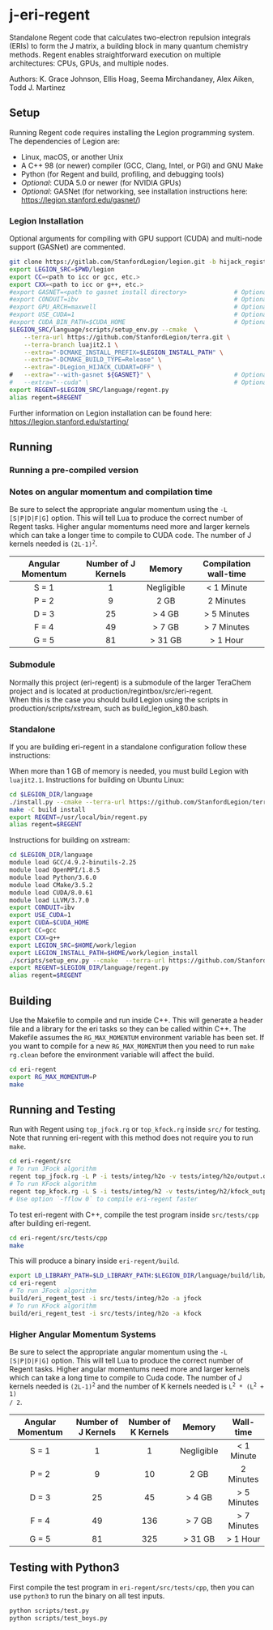 # j-eri-regent

Standalone Regent code that calculates two-electron repulsion integrals (ERIs) to form the J matrix, a building block in many quantum chemistry methods. Regent enables straightforward execution on multiple architectures: CPUs, GPUs, and multiple nodes.

Authors: K. Grace Johnson, Ellis Hoag, Seema Mirchandaney, Alex Aiken, Todd J. Martinez

## Setup

Running Regent code requires installing the Legion programming system. The dependencies of Legion are:
- Linux, macOS, or another Unix
- A C++ 98 (or newer) compiler (GCC, Clang, Intel, or PGI) and GNU Make
- Python (for Regent and build, profiling, and debugging tools)
- *Optional*: CUDA 5.0 or newer (for NVIDIA GPUs)
- *Optional*: GASNet (for networking, see installation instructions here: https://legion.stanford.edu/gasnet/)

### Legion Installation
Optional arguments for compiling with GPU support (CUDA) and multi-node support (GASNet) are commented. 

```bash
git clone https://gitlab.com/StanfordLegion/legion.git -b hijack_registration_hack
export LEGION_SRC=$PWD/legion
export CC=<path to icc or gcc, etc.>
export CXX=<path to icc or g++, etc.>
#export GASNET=<path to gasnet install directory>             # Optional, multi-node
#export CONDUIT=ibv                                           # Optional, multi-node (also set as `mpi`)
#export GPU_ARCH=maxwell                                      # Optional, GPU (set to desired arch.)
#export USE_CUDA=1                                            # Optional, GPU
#export CUDA_BIN_PATH=$CUDA_HOME                              # Optional, GPU
$LEGION_SRC/language/scripts/setup_env.py --cmake  \
    --terra-url https://github.com/StanfordLegion/terra.git \
    --terra-branch luajit2.1 \
    --extra="-DCMAKE_INSTALL_PREFIX=$LEGION_INSTALL_PATH" \
    --extra="-DCMAKE_BUILD_TYPE=Release" \
    --extra="-DLegion_HIJACK_CUDART=OFF" \
#   --extra="--with-gasnet ${GASNET}" \                       # Optional, multi-node
#   --extra="--cuda" \                                        # Optional, GPU
export REGENT=$LEGION_SRC/language/regent.py
alias regent=$REGENT
```

Further information on Legion installation can be found here: https://legion.stanford.edu/starting/

## Running

### Running a pre-compiled version

### Notes on angular momentum and compilation time

Be sure to select the appropriate angular momentum using the `-L [S|P|D|F|G]` option. This will tell Lua to produce the correct number of Regent tasks. Higher angular momentums need more and larger kernels which can take a longer time to compile to CUDA code. The number of J kernels needed is <code>(2L-1)<sup>2</sup></code>.

| Angular Momentum | Number of J Kernels | Memory     | Compilation wall-time |
|:----------------:|:-------------------:|:----------:|:---------------------:|
| S = 1            | 1                   | Negligible | < 1 Minute            |
| P = 2            | 9                   | 2 GB       | 2 Minutes             |
| D = 3            | 25                  | > 4 GB     | > 5 Minutes           |
| F = 4            | 49                  | > 7 GB     | > 7 Minutes           |
| G = 5            | 81                  | > 31 GB    | > 1 Hour              |


### Submodule

Normally this project (eri-regent) is a submodule of the larger TeraChem project and is located at production/regintbox/src/eri-regent.  
When this is the case you should build Legion using the scripts in production/scripts/xstream, such as build_legion_k80.bash.

### Standalone

If you are building eri-regent in a standalone configuration follow these instructions:

When more than 1 GB of memory is needed, you must build Legion with `luajit2.1`.
Instructions for building on Ubuntu Linux:

```bash
cd $LEGION_DIR/language
./install.py --cmake --terra-url https://github.com/StanfordLegion/terra.git --terra-branch luajit2.1
make -C build install
export REGENT=/usr/local/bin/regent.py
alias regent=$REGENT
```

Instructions for building on xstream:
```bash
cd $LEGION_DIR/language
module load GCC/4.9.2-binutils-2.25  
module load OpenMPI/1.8.5
module load Python/3.6.0
module load CMake/3.5.2
module load CUDA/8.0.61
module load LLVM/3.7.0
export CONDUIT=ibv
export USE_CUDA=1
export CUDA=$CUDA_HOME
export CC=gcc
export CXX=g++
export LEGION_SRC=$HOME/work/legion
export LEGION_INSTALL_PATH=$HOME/work/legion_install
./scripts/setup_env.py --cmake  --terra-url https://github.com/StanfordLegion/terra.git --terra-branch luajit2.1 --extra=-DCMAKE_INSTALL_PREFIX=$LEGION_INSTALL_PATH
export REGENT=$LEGION_DIR/language/regent.py
alias regent=$REGENT
```

## Building

Use the Makefile to compile and run inside C++. This will generate a header file and a library for the eri tasks so they can be called within C++. The Makefile assumes the `RG_MAX_MOMENTUM` environment variable has been set. If you want to compile for a new `RG_MAX_MOMENTUM` then you need to run `make rg.clean` before the environment variable will affect the build.

```bash
cd eri-regent
export RG_MAX_MOMENTUM=P
make
```

## Running and Testing
Run with Regent using `top_jfock.rg` or `top_kfock.rg` inside `src/` for testing. Note that running eri-regent with this method does not require you to run `make`.

```bash
cd eri-regent/src
# To run JFock algorithm
regent top_jfock.rg -L P -i tests/integ/h2o -v tests/integ/h2o/output.dat
# To run KFock algorithm
regent top_kfock.rg -L S -i tests/integ/h2 -v tests/integ/h2/kfock_output.dat
# Use option `-fflow 0` to compile eri-regent faster
```

To test eri-regent with C++, compile the test program inside `src/tests/cpp` after building eri-regent.
```bash
cd eri-regent/src/tests/cpp
make
```

This will produce a binary inside `eri-regent/build`.
```bash
export LD_LIBRARY_PATH=$LD_LIBRARY_PATH:$LEGION_DIR/language/build/lib/
cd eri-regent
# To run JFock algorithm
build/eri_regent_test -i src/tests/integ/h2o -a jfock
# To run KFock algorithm
build/eri_regent_test -i src/tests/integ/h2o -a kfock
```

### Higher Angular Momentum Systems

Be sure to select the appropriate angular momentum using the `-L [S|P|D|F|G]` option. This will tell Lua to produce the correct number of Regent tasks. Higher angular momentums need more and larger kernels which can take a long time to compile to Cuda code. The number of J kernels needed is <code>(2L-1)<sup>2</sup></code> and the number of K kernels needed is <code>L<sup>2</sup> * (L<sup>2</sup> + 1) / 2</code>.

| Angular Momentum | Number of J Kernels | Number of K Kernels | Memory     | Wall-time   |
|:----------------:|:-------------------:|:-------------------:|:----------:|:-----------:|
| S = 1            | 1                   | 1                   | Negligible | < 1 Minute  |
| P = 2            | 9                   | 10                  | 2 GB       | 2 Minutes   |
| D = 3            | 25                  | 45                  | > 4 GB     | > 5 Minutes |
| F = 4            | 49                  | 136                 | > 7 GB     | > 7 Minutes |
| G = 5            | 81                  | 325                 | > 31 GB    | > 1 Hour    |

## Testing with Python3
First compile the test program in `eri-regent/src/tests/cpp`, then you can use `python3` to run the binary on all test inputs.
```bash
python scripts/test.py
python scripts/test_boys.py
```
